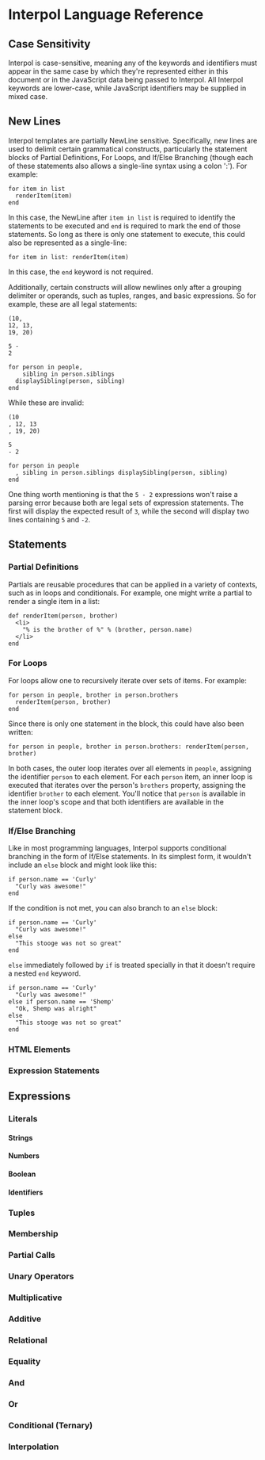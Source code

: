 # Interpol Language Reference

## Case Sensitivity
Interpol is case-sensitive, meaning any of the keywords and identifiers must appear in the same case by which they're represented either in this document or in the JavaScript data being passed to Interpol.  All Interpol keywords are lower-case, while JavaScript identifiers may be supplied in mixed case.

## New Lines
Interpol templates are partially NewLine sensitive.  Specifically, new lines are used to delimit certain grammatical constructs, particularly the statement blocks of Partial Definitions, For Loops, and If/Else Branching (though each of these statements also allows a single-line syntax using a colon ':').  For example:

```
for item in list
  renderItem(item)
end
```

In this case, the NewLine after `item in list` is required to identify the statements to be executed and `end` is required to mark the end of those statements.  So long as there is only one statement to execute, this could also be represented as a single-line:

```
for item in list: renderItem(item)
```

In this case, the `end` keyword is not required.

Additionally, certain constructs will allow newlines only after a grouping delimiter or operands, such as tuples, ranges, and basic expressions.  So for example, these are all legal statements:

```
(10,
12, 13,
19, 20)

5 -
2

for person in people,
    sibling in person.siblings
  displaySibling(person, sibling)
end
```

While these are invalid:

```
(10
, 12, 13
, 19, 20)

5
- 2

for person in people
  , sibling in person.siblings displaySibling(person, sibling)
end
```

One thing worth mentioning is that the `5 - 2` expressions won't raise a parsing error because both are legal sets of expression statements.  The first will display the expected result of `3`, while the second will display two lines containing `5` and `-2`.

## Statements

### Partial Definitions
Partials are reusable procedures that can be applied in a variety of contexts, such as in loops and conditionals.  For example, one might write a partial to render a single item in a list:

```
def renderItem(person, brother)
  <li>
    "% is the brother of %" % (brother, person.name)
  </li>
end
```

### For Loops
For loops allow one to recursively iterate over sets of items.  For example:

```
for person in people, brother in person.brothers
  renderItem(person, brother)
end
```

Since there is only one statement in the block, this could have also been written:

```
for person in people, brother in person.brothers: renderItem(person, brother)
```

In both cases, the outer loop iterates over all elements in `people`, assigning the identifier `person` to each element.  For each `person` item, an inner loop is executed that iterates over the person's `brothers` property, assigning the identifier `brother` to each element.  You'll notice that `person` is available in the inner loop's scope and that both identifiers are available in the statement block.

### If/Else Branching
Like in most programming languages, Interpol supports conditional branching in the form of If/Else statements.  In its simplest form, it wouldn't include an `else` block and might look like this:

```
if person.name == 'Curly'
  "Curly was awesome!"
end
```

If the condition is not met, you can also branch to an `else` block:

```
if person.name == 'Curly'
  "Curly was awesome!"
else
  "This stooge was not so great"
end
```

`else` immediately followed by `if` is treated specially in that it doesn't require a nested `end` keyword.


```
if person.name == 'Curly'
  "Curly was awesome!"
else if person.name == 'Shemp'
  "Ok, Shemp was alright"
else
  "This stooge was not so great"
end
```

### HTML Elements

### Expression Statements

## Expressions

### Literals

#### Strings
#### Numbers
#### Boolean
#### Identifiers

### Tuples

### Membership

### Partial Calls

### Unary Operators

### Multiplicative

### Additive

### Relational

### Equality

### And

### Or

### Conditional (Ternary)

### Interpolation
